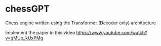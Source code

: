 # chessGPT
Chess engine written using the Transformer (Decoder only) architecture

Implement the paper in this video
https://www.youtube.com/watch?v=gMUo_kUxPMg
